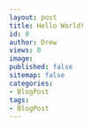 ```yaml
---
layout: post
title: Hello World!
id: 0
author: Drew
views: 0
image: 
published: false
sitemap: false
categories:
- BlogPost
tags:
- BlogPost
---
```


